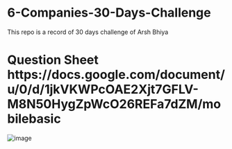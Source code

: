 # 6-Companies-30-Days-Challenge
This repo is a record of 30 days challenge of Arsh Bhiya 
<h1> Question Sheet  https://docs.google.com/document/u/0/d/1jkVKWPcOAE2Xjt7GFLV-M8N50HygZpWcO26REFa7dZM/mobilebasic </h1>

![image](https://user-images.githubusercontent.com/94506000/210153062-36de6415-740c-4d2a-84a2-8ac791a38c91.png)
